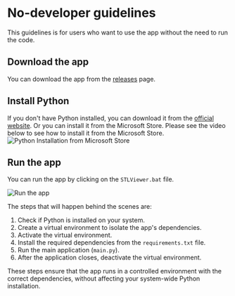 # No-developer guidelines
This guidelines is for users who want to use the app without the need to run the code.

## Download the app
You can download the app from the [releases](https://github.com/amine0110/stl-viewer-editor/releases/tag/v1.0.0) page.

## Install Python
If you don't have Python installed, you can download it from the [official website](https://www.python.org/downloads/). Or you can install it from the Microsoft Store. Please see the video below to see how to install it from the Microsoft Store.
![Python Installation from Microsoft Store](../assets/install_python.gif)


## Run the app
You can run the app by clicking on the `STLViewer.bat` file.

![Run the app](../assets/demo.gif)

The steps that will happen behind the scenes are:
1. Check if Python is installed on your system.
2. Create a virtual environment to isolate the app's dependencies.
3. Activate the virtual environment.
4. Install the required dependencies from the `requirements.txt` file.
5. Run the main application (`main.py`).
6. After the application closes, deactivate the virtual environment.

These steps ensure that the app runs in a controlled environment with the correct dependencies, without affecting your system-wide Python installation.